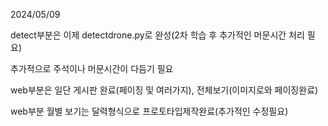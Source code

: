 2024/05/09

detect부분은 이제 detectdrone.py로 완성(2차 학습 후 추가적인 머문시간 처리 필요)

추가적으로 주석이나 머문시간이 다듬기 필요

web부분은 일단 게시판 완료(페이징 및 여러가지), 전체보기(이미지로와 페이징완료)

web부분 월별 보기는 달력형식으로 프로토타입제작완료(추가적인 수정필요)
